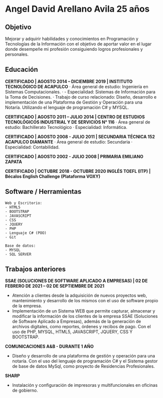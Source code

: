 # Angel David Arellano Avila 25 años
## Objetivo
Mejorar y adquirir habilidades y conocimientos en Programación y Tecnologías de la Información con el objetivo de aportar valor en el lugar donde desempeñe mi profesión consiguiendo logros profesionales y personales.
## Educación
**CERTIFICADO | AGOSTO 2014 – DICIEMBRE 2019 | INSTITUTO TECNOLÓGICO DE ACAPULCO**
·	Área general de estudio: Ingeniería en Sistemas Computacionales.
·	- Especialidad: Sistemas de Información para la Toma de Decisiones.
·	Trabajo de curso relacionado: Diseño, desarrollo e implementación de una Plataforma de Gestión y Operación para una Notaría. Utilizando el lenguaje de programación C# y MYSQL.

**CERTIFICADO | AGOSTO 2011 – JULIO 2014 | CENTRO DE ESTUDIOS TECNOLÓGICOS INDUSTRIAL Y DE SERVICIOS N° 116**
·	Área general de estudio: Bachillerato Tecnológico
·	Especialidad: Informática.

**CERTIFICADO | AGOSTO 2008 - JULIO 2011 | SECUNDARIA TÉCNICA 152 ACAPULCO DIAMANTE**
·	Área general de estudio: Secundaria
·	Especialidad: Contabilidad.

**CERTIFICADO | AGOSTO 2002 - JULIO 2008 | PRIMARIA EMILIANO ZAPATA**

**CERTIFICADO | OCTUBRE 2018 - OCTUBRE 2020 INGLÉS TOEFL (ITP) | Bécalos English Challenge (Plataforma VOXY)**

## Software / Herramientas 
 ```
 Web y Escritorio: 
- HTML5
- BOOTSTRAP
- JAVASCRIPT
- CSS
- JQUERY
- PHP
- Lenguaje C# (POO)
- Git
 
Base de datos: 
- MYSQL
- SQL SERVER
``` 


## Trabajos anteriores
**SSAE (SOLUCIONES DE SOFTWARE APLICADO A EMPRESAS) | 02 DE FEBRERO DE 2021 – 02 DE SEPTIEMBRE DE 2021**
-	Atención a   clientes desde la adquisición de nuevos proyectos web, mantenimiento y desarrollo de los mismos con el uso de software propio de la empresa.
-	Implementación de un Sistema WEB que permite capturar, almacenar y modificar la información de los clientes de la empresa SSAE (Soluciones de Software Aplicado a Empresas), además de la generación de archivos digitales, como reportes, órdenes y recibos de pago. Con el uso de PHP, MYSQL, HTML5, JAVASCRIPT, JQUERY, CSS Y BOOTSTRAP.

**COMUNICACIONES A&B - DURANTE 1 AÑO**
-	Diseño y desarrollo de una plataforma de gestión y operación para una notaría. Con el uso del lenguaje de programación C# y el Sistema gestor de base de datos MySql, como proyecto de Residencias Profesionales.

**SHARP**
-	Instalación y configuración de impresoras y multifuncionales en oficinas de gobierno.
